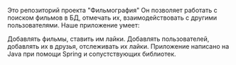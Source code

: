 Это репозиторий проекта "Фильмография"
Он позволяет работать с поиском фильмов в БД, отмечать их, взаимодействовать с другими пользователями.
Наше приложение умеет:

Добавлять фильмы, ставить им лайки.
Добавлять пользователей, добавлять их в друзья, отслеживать их лайки.
Приложение написано на Java при помощи Spring и сопустствующих библиотек.
